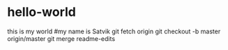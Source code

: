 # hello-world
this is my world
#my name is Satvik
git fetch origin
git checkout -b master origin/master
git merge readme-edits
